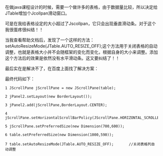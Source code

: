 在做java课程设计的时候，需要一个做许多的表格，由于数据量比较，所以决定给JTable增加个Jcollpan滑动窗口。

可是在我给表格设定的大小超过了Jscollpan，它只会出现垂直滑动条。对于这个我很蛋疼很纠结！！

当我查看帮助文档后，发现了一个这样的方法：setAutoResizeMode(JTable.AUTO_RESIZE_OFF);这个方法用于关闭表格的自动调整，也就是表格大小并不会随框架的变化而变化，根据自身的大小来调整。添加这个方法后的效果是依然没有水平滑动条。这又要纠结了！！

最后实在是解决不了，在百度上面找了解决方案：

最终代码如下：

    
    
    1 JScrollPane jScrollPane = new JScrollPane(table);
    2 jPanel2.setLayout(new BorderLayout());
    3 jPanel2.add(jScrollPane,BorderLayout.CENTER);
    4 jScrollPane.setHorizontalScrollBarPolicy(JScrollPane.HORIZONTAL_SCROLLBAR_ALWAYS);
    5 jScrollPane.setPreferredSize(new Dimension(700,600));
    6 table.setPreferredSize(new Dimension(1000,590));
    7 table.setAutoResizeMode(JTable.AUTO_RESIZE_OFF);       //关闭表格列自动调整

